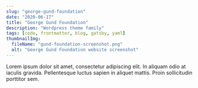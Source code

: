 ```yaml
---
slug: "george-gund-foundation"
date: "2020-06-17"
title: "George Gund Foundation"
description: "Wordpress theme family"
tags: [code, frontmatter, blog, gatsby, yaml]
thumbnailImg:
  fileName: "gund-foundation-screenshot.png"
  alt: "George Gund Foundation website screenshot"
---
```


Lorem ipsum dolor sit amet, consectetur adipiscing elit. In aliquam odio at iaculis gravida. Pellentesque luctus sapien in aliquet mattis. Proin sollicitudin porttitor sem.
